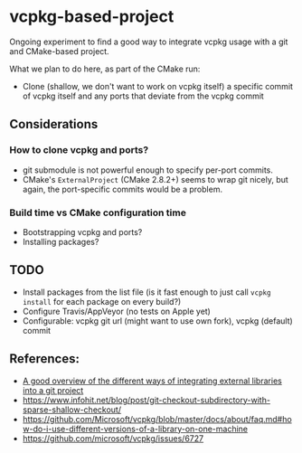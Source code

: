 # vcpkg-based-project

Ongoing experiment to find a good way to integrate vcpkg usage with a git and CMake-based project.

What we plan to do here, as part of the CMake run:
* Clone (shallow, we don't want to work on vcpkg itself) a specific commit of vcpkg itself and any ports that deviate from the vcpkg commit

## Considerations

### How to clone vcpkg and ports?
* git submodule is not powerful enough to specify per-port commits.
* CMake's `ExternalProject` (CMake 2.8.2+) seems to wrap git nicely, but again, the port-specific commits would be a problem.

### Build time vs CMake configuration time
* Bootstrapping vcpkg and ports?
* Installing packages?

## TODO
* Install packages from the list file (is it fast enough to just call `vcpkg install` for each package on every build?)
* Configure Travis/AppVeyor (no tests on Apple yet)
* Configurable: vcpkg git url (might want to use own fork), vcpkg (default) commit

## References:
* [A good overview of the different ways of integrating external libraries into a git project](https://github.com/google/googletest/tree/master/googletest#incorporating-into-an-existing-cmake-project)
* https://www.infohit.net/blog/post/git-checkout-subdirectory-with-sparse-shallow-checkout/
* https://github.com/Microsoft/vcpkg/blob/master/docs/about/faq.md#how-do-i-use-different-versions-of-a-library-on-one-machine
* https://github.com/microsoft/vcpkg/issues/6727
